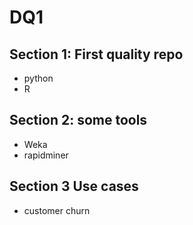 # DQ1

## Section 1: First quality repo 
- python 
- R
## Section 2: some tools 
- Weka 
- rapidminer 
## Section 3 Use cases
- customer churn 
